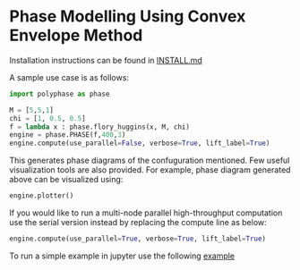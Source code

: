 # Phase Modelling Using Convex Envelope Method

Installation instructions can be found in [INSTALL.md](/INSTALL.md)

A sample use case is as follows:

```python
import polyphase as phase

M = [5,5,1]
chi = [1, 0.5, 0.5]
f = lambda x : phase.flory_huggins(x, M, chi)
engine = phase.PHASE(f,400,3)
engine.compute(use_parallel=False, verbose=True, lift_label=True)
```
This generates phase diagrams of the confuguration mentioned.
Few useful visualization tools are also provided. For example, phase diagram generated above can be visualized using:
```python
engine.plotter()
```

If you would like to run a multi-node parallel high-throughput computation use the serial version instead by replacing the compute line as below:
```python
engine.compute(use_parallel=True, verbose=True, lift_label=True)
```

To run a simple example in jupyter use the following [example](/notebooks/example.ipynb)
